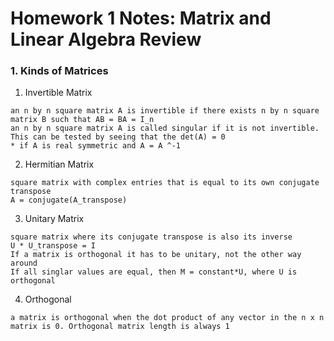 # Homework 1 Notes: Matrix and Linear Algebra Review

### 1. Kinds of Matrices
1. Invertible Matrix  
```
an n by n square matrix A is invertible if there exists n by n square matrix B such that AB = BA = I_n 
an n by n square matrix A is called singular if it is not invertible. This can be tested by seeing that the det(A) = 0  
* if A is real symmetric and A = A ^-1
```
2. Hermitian Matrix
```
square matrix with complex entries that is equal to its own conjugate transpose
A = conjugate(A_transpose)
```
3. Unitary Matrix
```
square matrix where its conjugate transpose is also its inverse
U * U_transpose = I  
If a matrix is orthogonal it has to be unitary, not the other way around
If all singlar values are equal, then M = constant*U, where U is orthogonal
```
4. Orthogonal
```
a matrix is orthogonal when the dot product of any vector in the n x n matrix is 0. Orthogonal matrix length is always 1
```